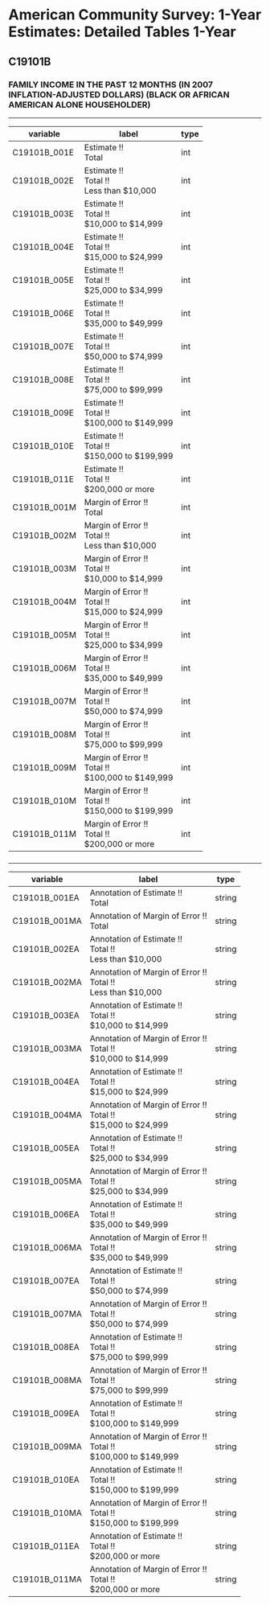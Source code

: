 # American Community Survey: 1-Year Estimates: Detailed Tables 1-Year

## C19101B

### FAMILY INCOME IN THE PAST 12 MONTHS (IN 2007 INFLATION-ADJUSTED DOLLARS) (BLACK OR AFRICAN AMERICAN ALONE HOUSEHOLDER)

___

| variable | label | type |
| ----- | ----- | ----- |
| C19101B_001E | Estimate !!<br>Total | int |
| C19101B_002E | Estimate !!<br>Total !!<br>Less than $10,000 | int |
| C19101B_003E | Estimate !!<br>Total !!<br>$10,000 to $14,999 | int |
| C19101B_004E | Estimate !!<br>Total !!<br>$15,000 to $24,999 | int |
| C19101B_005E | Estimate !!<br>Total !!<br>$25,000 to $34,999 | int |
| C19101B_006E | Estimate !!<br>Total !!<br>$35,000 to $49,999 | int |
| C19101B_007E | Estimate !!<br>Total !!<br>$50,000 to $74,999 | int |
| C19101B_008E | Estimate !!<br>Total !!<br>$75,000 to $99,999 | int |
| C19101B_009E | Estimate !!<br>Total !!<br>$100,000 to $149,999 | int |
| C19101B_010E | Estimate !!<br>Total !!<br>$150,000 to $199,999 | int |
| C19101B_011E | Estimate !!<br>Total !!<br>$200,000 or more | int |
| C19101B_001M | Margin of Error !!<br>Total | int |
| C19101B_002M | Margin of Error !!<br>Total !!<br>Less than $10,000 | int |
| C19101B_003M | Margin of Error !!<br>Total !!<br>$10,000 to $14,999 | int |
| C19101B_004M | Margin of Error !!<br>Total !!<br>$15,000 to $24,999 | int |
| C19101B_005M | Margin of Error !!<br>Total !!<br>$25,000 to $34,999 | int |
| C19101B_006M | Margin of Error !!<br>Total !!<br>$35,000 to $49,999 | int |
| C19101B_007M | Margin of Error !!<br>Total !!<br>$50,000 to $74,999 | int |
| C19101B_008M | Margin of Error !!<br>Total !!<br>$75,000 to $99,999 | int |
| C19101B_009M | Margin of Error !!<br>Total !!<br>$100,000 to $149,999 | int |
| C19101B_010M | Margin of Error !!<br>Total !!<br>$150,000 to $199,999 | int |
| C19101B_011M | Margin of Error !!<br>Total !!<br>$200,000 or more | int |
### 

___

| variable | label | type |
| ----- | ----- | ----- |
| C19101B_001EA | Annotation of Estimate !!<br>Total | string |
| C19101B_001MA | Annotation of Margin of Error !!<br>Total | string |
| C19101B_002EA | Annotation of Estimate !!<br>Total !!<br>Less than $10,000 | string |
| C19101B_002MA | Annotation of Margin of Error !!<br>Total !!<br>Less than $10,000 | string |
| C19101B_003EA | Annotation of Estimate !!<br>Total !!<br>$10,000 to $14,999 | string |
| C19101B_003MA | Annotation of Margin of Error !!<br>Total !!<br>$10,000 to $14,999 | string |
| C19101B_004EA | Annotation of Estimate !!<br>Total !!<br>$15,000 to $24,999 | string |
| C19101B_004MA | Annotation of Margin of Error !!<br>Total !!<br>$15,000 to $24,999 | string |
| C19101B_005EA | Annotation of Estimate !!<br>Total !!<br>$25,000 to $34,999 | string |
| C19101B_005MA | Annotation of Margin of Error !!<br>Total !!<br>$25,000 to $34,999 | string |
| C19101B_006EA | Annotation of Estimate !!<br>Total !!<br>$35,000 to $49,999 | string |
| C19101B_006MA | Annotation of Margin of Error !!<br>Total !!<br>$35,000 to $49,999 | string |
| C19101B_007EA | Annotation of Estimate !!<br>Total !!<br>$50,000 to $74,999 | string |
| C19101B_007MA | Annotation of Margin of Error !!<br>Total !!<br>$50,000 to $74,999 | string |
| C19101B_008EA | Annotation of Estimate !!<br>Total !!<br>$75,000 to $99,999 | string |
| C19101B_008MA | Annotation of Margin of Error !!<br>Total !!<br>$75,000 to $99,999 | string |
| C19101B_009EA | Annotation of Estimate !!<br>Total !!<br>$100,000 to $149,999 | string |
| C19101B_009MA | Annotation of Margin of Error !!<br>Total !!<br>$100,000 to $149,999 | string |
| C19101B_010EA | Annotation of Estimate !!<br>Total !!<br>$150,000 to $199,999 | string |
| C19101B_010MA | Annotation of Margin of Error !!<br>Total !!<br>$150,000 to $199,999 | string |
| C19101B_011EA | Annotation of Estimate !!<br>Total !!<br>$200,000 or more | string |
| C19101B_011MA | Annotation of Margin of Error !!<br>Total !!<br>$200,000 or more | string |

